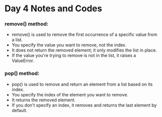 # Day 4 Notes and Codes
### remove() method:
* remove() is used to remove the first occurrence of a specific value from a list.
* You specify the value you want to remove, not the index.
* It does not return the removed element; it only modifies the list in place.
* If the value you're trying to remove is not in the list, it raises a ValueError.

### pop() method:
* pop() is used to remove and return an element from a list based on its index.
* You specify the index of the element you want to remove.
* It returns the removed element.
* If you don't specify an index, it removes and returns the last element by default.